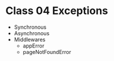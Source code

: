 # Class 04 Exceptions

- Synchronous
- Asynchronous
- Middlewares
  - appError
  - pageNotFoundError
